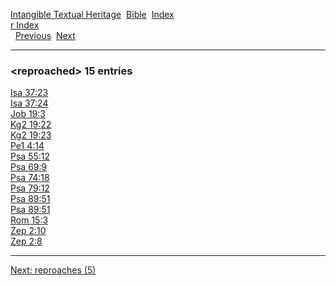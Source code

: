 [Intangible Textual Heritage](../../index)  [Bible](../index) 
[Index](index)   
[r Index](_r_)  
  [Previous](c09392)  [Next](c09394) 

------------------------------------------------------------------------

### &lt;reproached&gt; 15 entries

[Isa 37:23](../kjv/isa037.htm#023)  
[Isa 37:24](../kjv/isa037.htm#024)  
[Job 19:3](../kjv/job019.htm#003)  
[Kg2 19:22](../kjv/kg2019.htm#022)  
[Kg2 19:23](../kjv/kg2019.htm#023)  
[Pe1 4:14](../kjv/pe1004.htm#014)  
[Psa 55:12](../kjv/psa055.htm#012)  
[Psa 69:9](../kjv/psa069.htm#009)  
[Psa 74:18](../kjv/psa074.htm#018)  
[Psa 79:12](../kjv/psa079.htm#012)  
[Psa 89:51](../kjv/psa089.htm#051)  
[Psa 89:51](../kjv/psa089.htm#051)  
[Rom 15:3](../kjv/rom015.htm#003)  
[Zep 2:10](../kjv/zep002.htm#010)  
[Zep 2:8](../kjv/zep002.htm#008)  

------------------------------------------------------------------------

[Next: reproaches (5)](c09394)
